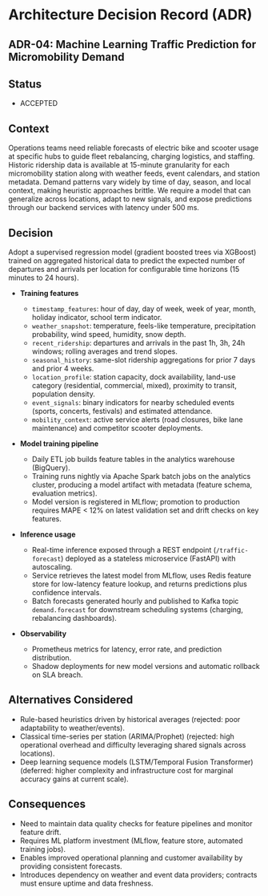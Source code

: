 # Architecture Decision Record (ADR)

## ADR-04: Machine Learning Traffic Prediction for Micromobility Demand

## Status
- ACCEPTED

## Context
Operations teams need reliable forecasts of electric bike and scooter usage at specific hubs to guide fleet rebalancing, charging logistics, and staffing. Historic ridership data is available at 15-minute granularity for each micromobility station along with weather feeds, event calendars, and station metadata. Demand patterns vary widely by time of day, season, and local context, making heuristic approaches brittle. We require a model that can generalize across locations, adapt to new signals, and expose predictions through our backend services with latency under 500 ms.

## Decision
Adopt a supervised regression model (gradient boosted trees via XGBoost) trained on aggregated historical data to predict the expected number of departures and arrivals per location for configurable time horizons (15 minutes to 24 hours).

- **Training features**  
  - `timestamp_features`: hour of day, day of week, week of year, month, holiday indicator, school term indicator.  
  - `weather_snapshot`: temperature, feels-like temperature, precipitation probability, wind speed, humidity, snow depth.  
  - `recent_ridership`: departures and arrivals in the past 1h, 3h, 24h windows; rolling averages and trend slopes.  
  - `seasonal_history`: same-slot ridership aggregations for prior 7 days and prior 4 weeks.  
  - `location_profile`: station capacity, dock availability, land-use category (residential, commercial, mixed), proximity to transit, population density.  
  - `event_signals`: binary indicators for nearby scheduled events (sports, concerts, festivals) and estimated attendance.  
  - `mobility_context`: active service alerts (road closures, bike lane maintenance) and competitor scooter deployments.

- **Model training pipeline**  
  - Daily ETL job builds feature tables in the analytics warehouse (BigQuery).  
  - Training runs nightly via Apache Spark batch jobs on the analytics cluster, producing a model artifact with metadata (feature schema, evaluation metrics).  
  - Model version is registered in MLflow; promotion to production requires MAPE < 12% on latest validation set and drift checks on key features.

- **Inference usage**  
  - Real-time inference exposed through a REST endpoint (`/traffic-forecast`) deployed as a stateless microservice (FastAPI) with autoscaling.  
  - Service retrieves the latest model from MLflow, uses Redis feature store for low-latency feature lookup, and returns predictions plus confidence intervals.  
  - Batch forecasts generated hourly and published to Kafka topic `demand.forecast` for downstream scheduling systems (charging, rebalancing dashboards).

- **Observability**  
  - Prometheus metrics for latency, error rate, and prediction distribution.  
  - Shadow deployments for new model versions and automatic rollback on SLA breach.

## Alternatives Considered
- Rule-based heuristics driven by historical averages (rejected: poor adaptability to weather/events).
- Classical time-series per station (ARIMA/Prophet) (rejected: high operational overhead and difficulty leveraging shared signals across locations).
- Deep learning sequence models (LSTM/Temporal Fusion Transformer) (deferred: higher complexity and infrastructure cost for marginal accuracy gains at current scale).

## Consequences
- Need to maintain data quality checks for feature pipelines and monitor feature drift.  
- Requires ML platform investment (MLflow, feature store, automated training jobs).  
- Enables improved operational planning and customer availability by providing consistent forecasts.  
- Introduces dependency on weather and event data providers; contracts must ensure uptime and data freshness.
